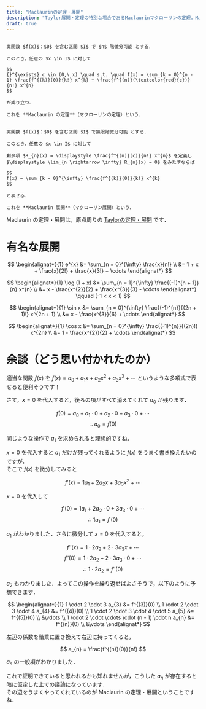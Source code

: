 ```yaml
---
title: "Maclaurinの定理・展開"
description: "Taylor展開・定理の特別な場合であるMaclaurinマクローリンの定理，Maclaurinマクローリン展開について纏めました．有名な展開の公式の一覧も載せています．"
draft: true
---
```


~~~theorem:Maclaurinの定理

実関数 $f(x)$：$0$ を含む区間 $I$ で $n$ 階微分可能 とする．

このとき，任意の $x \in I$ に対して

$$
{}^{\exists} c \in (0,\ x) \quad s.t. \quad f(x) = \sum_{k = 0}^{n - 1} \frac{f^{(k)}(0)}{k!} x^{k} + \frac{f^{(n)}(\textcolor{red}{c})}{n!} x^{n}
$$

が成り立つ．

これを **Maclaurin の定理**（マクローリンの定理）という．

~~~

~~~theorem:Maclaurin展開

実関数 $f(x)$：$0$ を含む区間 $I$ で無限階微分可能 とする．

このとき，任意の $x \in I$ に対して

剰余項 $R_{n}(x) = \displaystyle \frac{f^{(n)}(c)}{n!} x^{n}$ を定義し $\displaystyle \lim_{n \rightarrow \infty} R_{n}(x) = 0$ をみたすならば

$$
f(x) = \sum_{k = 0}^{\infty} \frac{f^{(k)}(0)}{k!} x^{k}
$$

と表せる．

これを **Maclaurin 展開**（マクローリン展開）という．

~~~

Maclaurin の定理・展開は，原点周りの [Taylorの定理・展開](/mathematics/analysis/differential/taylor-theorem-and-series) です．

# 有名な展開

$$
\begin{alignat*}{1}
    e^{x} &= \sum_{n = 0}^{\infty} \frac{x}{n!} \\
          &= 1 + x + \frac{x}{2!} + \frac{x}{3!} + \cdots
\end{alignat*}
$$

$$
\begin{alignat*}{1}
    \log (1 + x) &= \sum_{n = 1}^{\infty} \frac{(-1)^{n + 1}}{n} x^{n} \\
                 &= x - \frac{x^{2}}{2} + \frac{x^{3}}{3} - \cdots
\end{alignat*}
\qquad (-1 < x < 1)
$$

$$
\begin{alignat*}{1}
    \sin x &= \sum_{n = 0}^{\infty} \frac{(-1)^{n}}{(2n + 1)!} x^{2n + 1} \\
           &= x - \frac{x^{3}}{6} + \cdots
\end{alignat*}
$$

$$
\begin{alignat*}{1}
    \cos x &= \sum_{n = 0}^{\infty} \frac{(-1)^{n}}{(2n)!} x^{2n} \\
           &= 1 - \frac{x^{2}}{2} + \cdots
\end{alignat*}
$$

# 余談（どう思い付かれたのか）

適当な関数 $f(x)$ を $f(x) = a_{0} + a_{1} x + a_{2} x^{2} + a_{3} x^{3} + \cdots$ というような多項式で表せると便利そうです！

さて，$x = 0$ を代入すると，後ろの項がすべて消えてくれて $a_{0}$ が残ります．

$$
f(0) = a_{0} + a_{1} \cdot 0 + a_{2} \cdot 0 + a_{3} \cdot 0 + \cdots
$$
$$
\therefore ~ a_{0} = f(0)
$$

同じような操作で $a_{1}$ を求められると理想的ですね．

$x = 0$ を代入すると $a_{1}$ だけが残ってくれるように $f(x)$ をうまく書き換えたいのですが，  
そこで $f(x)$ を微分してみると

$$
f'(x) = 1 a_{1} + 2 a_{2} x + 3 a_{3} x^{2} + \cdots
$$

$x = 0$ を代入して

$$
f'(0) = 1 a_{1} + 2 a_{2} \cdot 0 + 3 a_{3} \cdot 0 + \cdots
$$
$$
\therefore ~ 1 a_{1} = f'(0)
$$

$a_{1}$ がわかりました．さらに微分して $x = 0$ を代入すると，

$$
f''(x) = 1 \cdot 2 a_{2} + 2 \cdot 3 a_{3} x + \cdots
$$
$$
f''(0) = 1 \cdot 2 a_{2} + 2 \cdot 3 a_{3} \cdot 0 + \cdots
$$
$$
\therefore ~ 1 \cdot 2 a_{2} = f''(0)
$$

$a_{2}$ もわかりました．よってこの操作を繰り返せばよさそうで，以下のように予想できます．

$$
\begin{alignat*}{1}
                               1 \cdot 2 \cdot 3 a_{3} &= f^{(3)}(0) \\
                       1 \cdot 2 \cdot 3 \cdot 4 a_{4} &= f^{(4)}(0) \\
               1 \cdot 2 \cdot 3 \cdot 4 \cdot 5 a_{5} &= f^{(5)}(0) \\
                                                       &\vdots \\
    1 \cdot 2 \cdot \cdots \cdot (n - 1) \cdot n a_{n} &= f^{(n)}(0) \\
                                                       &\vdots
\end{alignat*}
$$

左辺の係数を階乗に置き換えて右辺に持ってくると，

$$
a_{n} = \frac{f^{(n)}(0)}{n!}
$$

$a_{n}$ の一般項がわかりました．

これで証明できていると思われるかも知れませんが，こうした $a_{n}$ が存在すると暗に仮定した上での議論になっています．  
その辺をうまくやってくれているのが Maclaurin の定理・展開ということですね．
